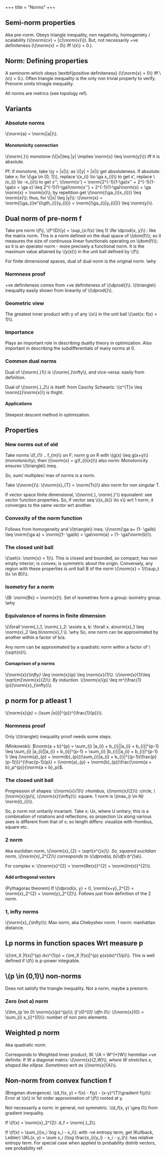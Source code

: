 +++
title = "Norms"
+++

## Semi-norm properties
Aka pre-norm. Obeys triangle inequality, non negativity, homogeniety / scalability (\\(\norm{cv} = |c|\norm{v}\\)). But, not necessarily +ve definiteness (\\(\norm{x} = 0\\) iff \\(x\\) = 0.).

## Norm: Defining properties
A seminorm which obeys \textbf{positive definiteness} (\\(\norm{x} = 0\\) iff \\(x\\) = 0.). Often triangle inequality is the only non trivial property to verify. Prenorm omits trinagle inequality.

All norms are metrics (see topology ref).

## Variants
### Absolute norms
\\(\norm{a} = \norm{|a|}\\).

#### Monotonicity connection
\\(\norm{.}\\) monotone (\\(|x|\leq |y| \implies \norm{x} \leq \norm{y}\\)) iff it is absolute.

Pf: if monotone, take \\(y = |x|\\); as \\(|y| = |x|\\) get absoluteness. If absolute: take x; for \\(\ga \in [0, 1]\\), replace \\(x_{i} \to \ga x_{i}\\) to get x', replace \\(x_{i} \to -x_{i}\\) to get x''; \\(\norm{x'} = \norm{2^{-1}(1-\ga)x'' + 2^{-1}(1-\ga)x + \ga x} \leq 2^{-1}(1-\ga)\norm{x''} + 2^{-1}(1-\ga)\norm{x} + \ga \norm{x} = \norm{x}\\); by repetition get \\(\norm{(\ga_{i}x_{i})} \leq \norm{x}\\); thus, for \\(|x| \leq |y|\\): \\(\norm{x} = \norm{(\ga_{i}e^{i\gth_{i}}y_{i})} = \norm{(\ga_{i}|y_{i}|)} \leq \norm{y}\\).

## Dual norm of pre-norm f
Take pre norm \\(f\\), \\(f^{D}(y) = \sup_{x:f(x) \leq 1} \Re \dprod{x, y}\\) : like the matrix norm. This is a norm defined on the dual space of \\(dom(f)\\); so it measures the size of continuous linear functionals operating on \\(dom(f)\\); so it is an operator norm - more precisely a functional norm. It is the maximum value attained by \\(y(x)\\) in the unit ball defined by \\(f\\).

For finite dimensional spaces, dual of dual norm is the original norm. \why

### Normness proof
+ve definiteness comes from +ve definiteness of \\(\dprod{}\\). \\(\triangle\\) inequality easily shown from linearity of \\(\dprod{}\\).

### Geometric view
The greatest inner product with y of any \\(x\\) in the unit ball \\(\set{x: f(x) = 1}\\).

### Importance
Plays an important role in describing duality theory in optimization. Also important in describing the subdifferentials of many norms at 0.

### Common dual norms
Dual of \\(\norm{.}_1\\) is \\(\norm{.}_\infty\\), and vice-versa: easily from definition.

Dual of \\(\norm{.}_2\\) is itself: from Cauchy Schwartz: \\(z^{T}x \leq \norm{z}\norm{x}\\) is thight.

#### Applications
Steepest descent method in optimization.

## Properties
### New norms out of old
Take norms \\(f_{1} .. f_{m}\\) on F; norm g on R with \\(g(x) \leq g(x+y)\\) (monotonicity); then \\(\norm{x} = g(f_{i}(x))\\) also norm: Monotonicity ensures \\(\triangle\\) ineq.

So, sum/ multiples/ max of norms is a norm.

Take \\(\norm{}\\): \\(\norm{x}_{T} = \norm{Tx}\\) also norm for non singular T.

If vector space finite dimensional, \\(\norm{.}, \norm{.}'\\) equivalent: see vector function properties. So, if vector seq \\((x_{k}) \to x\\) wrt 1 norm, it converges to the same vector wrt another.

### Convexity of the norm function
Follows from homogeneity and \\(\triangle\\) ineq. \\(\norm{\ga a+ (1- \ga)b} \leq \norm{\ga a} + \norm{(1- \ga)b} = \ga\norm{a} + (1- \ga)\norm{b}\\).

### The closed unit ball
\\(\set{x: \norm{x} = 1}\\). This is closed and bounded, so compact; has non empty interior; is convex; is symmetric about the origin. Conversely, any region with these properties is unit ball B of the norm \\(\norm{x} = 1/(\sup_t (tx \in B))\\).



### Isometry for a norm
\\(B: \norm{Bx} = \norm{x}\\). Set of isometries form a group: isometry group. \why

### Equivalence of norms in finite dimension
\\(\forall \norm{.}_1, \norm{.}_2: \exists a, b: \forall x: a\norm{x}_1 \leq \norm{x}_2 \leq b\norm{x}_1 \\). \why So, one norm can be approximated by another within a factor of b/a.

Any norm can be approximated by a quadratic norm within a factor of \\(\sqrt{n}\\).

#### Comaprison of p norms
\\(\norm{x}_{\infty} \leq \norm{x}_{p} \leq \norm{x}_{1}\\). \\(\norm{x}_{1}\leq \sqrt{m}\norm{x}_{2}\\): By induction. \\(\norm{x}_{p} \leq m^{\frac{1}{p}}\norm{x}_{\infty}\\).

## p norm for p atleast 1
\\(\norm{x}_{p} = (\sum |x_{i}|^{p})^{\frac{1}{p}}\\).

### Normness proof
Only \\(\triangle\\) inequality proof needs some steps.

(Minkowski): $\norm{a + b}^{p} = \sum_{i} |a_{i} + b_{i}||a_{i} + b_{i}|^{p-1} \leq \sum_{i} |a_{i}||a_{i} + b_{i}|^{p-1} + \sum_{i} |b_{i}||a_{i} + b_{i}|^{p-1} \\
\leq (\norm{a}_{p} + \norm{b}_{p})(\sum_{i}|a_{i} + b_{i}|^{(p-1)(\frac{p}{p-1})})^{\frac{p-1}{p}} = (\norm{a}_{p} + \norm{b}_{p})\frac{\norm{a + b}_p^{p}}{\norm{a + b}_p}$.

### The closed unit ball
Progression of shapes: \\(\norm{x}_{1}\\) :rhombus, \\(\norm{x}_{2}\\) :circle, \\(\norm{x}_{p}\\), \\(\norm{x}_{\infty}\\): square. 1 norm is \\(max_{i \in N} \norm{i}_{i}\\).

So, p norm not unitarily invariant. Take x; Ux, where U unitary; this is a combination of rotations and reflections; so projection Ux along various axes is different from that of x; so length differs: visualize with rhombus, square etc..

### 2 norm
Aka euclidian norm, \\(\norm{x}_{2} = \sqrt{x^{*}x}\\). So, squared euclidian norm, \\(\norm{x}_2^{2}\\) corresponds to \\(\dprod{a, b}\dfn b^{*}a\\).

For complex x: \\(\norm{x}^{2} = \norm{Re(x)}^{2} + \norm{Im(x)}^{2}\\).

#### Add orthogonal vectors
(Pythagoras theorem) If \\(\dprod{x, y} = 0, \norm{x+y}_2^{2} = \norm{x}_2^{2} + \norm{y}_2^{2}\\). Follows just from definition of the 2 norm.

### 1, infty norms
\\(\norm{x}_{\infty}\\): Max norm, aka Chebyshev norm. 1 norm: manhattan distance.

## Lp norms in function spaces Wrt measure p
\\((\int_X |f(x)|^{p} dv)^{1/p} = (\int_X |f(x)|^{p} p(x)dx)^{1/p}\\). This is well defined if \\(f\\) is p-power integrable.

## \\(p \in (0,1)\\) non-norms
Does not satisfy the triangle inequality. Not a norm, maybe a prenorm.

### Zero (not a) norm
\\(\lim_{p \to 0} \norm{x}_{p}^{p}\\); if \\(0^{0} \dfn 0\\): \\(\norm{x}_{0} = \sum_{i} x_{i}^{0}\\): number of non zero elements.

## Weighted p norm
Aka quadratic norm.

Corresponds to Weighted Inner product, W. \\(A = W^{*}W\\) hermitian +ve definite. If W a diagonal matrix: \\(\norm{x}_{2,W}\\), where W stretches x, shaped like ellipse. Sometimes writ as \\(\norm{x}_{A}\\).

## Non-norm from convex function f
(Bregman divergence). \\(d_f(x, y) = f(x) - f(y) - (x-y)^{T}\gradient f(y)\\): Error at \\(x\\) in 1st order approximation of \\(f\\) rooted at y.

Not necessarily a norm: in general, not symmetric. \\(d_f(x, y) \geq 0\\) from gradient inequality.

If \\(f(x) = \norm{x}_2^{2}: d_f = \norm{.}_2\\).

If \\(f(x) = \sum_{i}x_i \log x_i - x_i\\): with -ve entropy term, get (Kullback, Leibler) \\(KL(x, y) = \sum x_i (\log \frac{x_i}{y_i} - x_i - y_i)\\): has relative entropy term. For special case when applied to probability distrib vectors, see probability ref.

